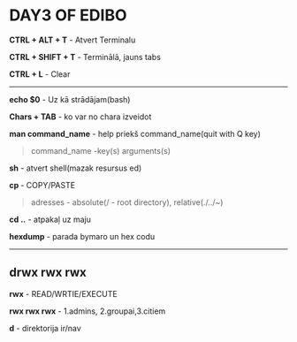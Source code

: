 # DAY3 OF EDIBO

**CTRL + ALT + T**  - Atvert Terminalu

**CTRL + SHIFT + T** - Terminālā, jauns tabs

**CTRL + L** - Clear

--------------------------------------------------------------------------------------------

**echo $0** - Uz kā strādājam(bash)

**Chars + TAB** - ko var no chara izveidot

**man command_name** - help priekš command_name(quit with Q key)

>command_name -key(s) arguments(s)

**sh** - atvert shell(mazak resursus ed)

**cp <file1> <file1-renamed>** - COPY/PASTE

>adresses - absolute(/ - root directory), relative(./../~)

**cd ..** - atpakaļ uz maju

**hexdump** - parada bymaro un hex codu

-------------------

## drwx rwx rwx

**rwx** - READ/WRTIE/EXECUTE

**rwx rwx rwx** - 1.admins, 2.groupai,3.citiem 

**d** - direktorija ir/nav






